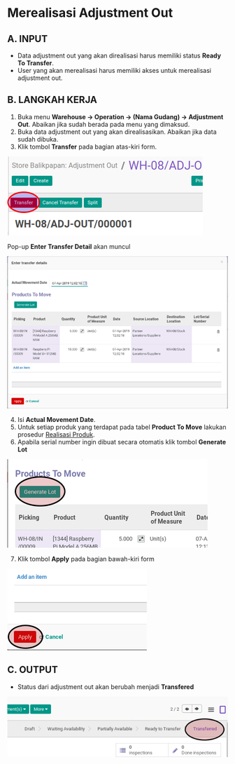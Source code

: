 # Merealisasi Adjustment Out

## A. INPUT

* Data adjustment out yang akan direalisasi harus memiliki status **Ready To Transfer**.
* User yang akan merealisasi harus memiliki akses untuk merealisasi adjustment out.

## B. LANGKAH KERJA

1. Buka menu **Warehouse -> Operation -> (Nama Gudang) -> Adjustment Out**. Abaikan jika sudah berada
pada menu yang dimaksud.
2. Buka data adjustment out yang akan direalisasikan. Abaikan jika data sudah dibuka.
3. Klik tombol **Transfer** pada bagian atas-kiri form.


![](../../img/adjustment-out/tombol-transfer.png)

Pop-up **Enter Transfer Detail** akan muncul

![](../../img/adjustment-out/pop-up-enter-transfer-detail.png)

4. Isi **Actual Movement Date**.
5. Untuk setiap produk yang terdapat pada tabel **Product To Move** lakukan prosedur [Realisasi Produk](./transfer-product.md).
6. Apabila serial number ingin dibuat secara otomatis klik tombol **Generate Lot**

![](../../img/adjustment-out/tombol-generate-lot.png)

7. Klik tombol **Apply** pada bagian bawah-kiri form

![](../../img/adjustment-out/tombol-apply-transfer-detail.png)

## C. OUTPUT

* Status dari adjustment out akan berubah menjadi **Transfered**

![](../../img/adjustment-out/status-transfered.png)
